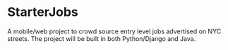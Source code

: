 # StarterJobs
A mobile/web project to crowd source entry level jobs advertised on NYC streets. The project will be built in both Python/Django and Java.
